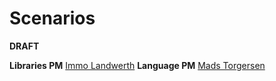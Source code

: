 # Scenarios

**DRAFT**

**Libraries PM** [Immo Landwerth](https://github.com/terrajobst)
**Language PM** [Mads Torgersen](https://github.com/MadsTorgersen)
